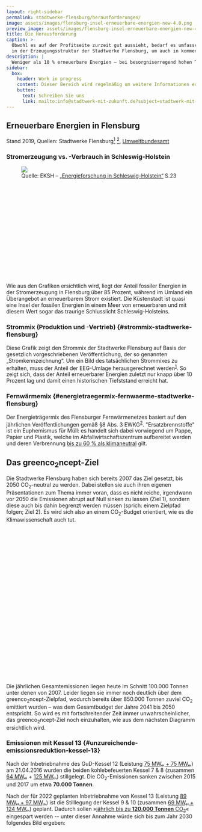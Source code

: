 ```yaml
---
layout: right-sidebar
permalink: stadtwerke-flensburg/herausforderungen/
image: assets/images/flensburg-insel-erneuerbare-energien-new-4.0.png
preview_image: assets/images/flensburg-insel-erneuerbare-energien-new-4.0.png
title: Die Herausforderung
caption: >-
  Obwohl es auf der Profitseite zurzeit gut aussieht, bedarf es umfassender Umbauten
  in der Erzeugungsstruktur der Stadtwerke Flensburg, um auch in kommenden Jahrzehnten solide aufgestellt zu sein.
description: |
  Weniger als 10 % erneuerbare Energien – bei besorgniserregend hohen Treibhausgasemissionen. Dies hat auch wirtschaftliche Implikationen.
sidebar:
  box:
    header: Work in progress
    content: Dieser Bereich wird regelmäßig um weitere Informationen ergänzt. Falls Sie noch offene Fragen haben, schauen Sie morgen doch noch einmal vorbei oder wenden sich direkt an uns.
    button:
      text: Schreiben Sie uns
      link: mailto:info@stadtwerk-mit-zukunft.de?subject=stadtwerk-mit-zukunft.de
---
```


## Erneuerbare Energien in Flensburg

<figure class="chart">
  <div id="erneuerbare-energien-in-flensburg-chart"></div>
</figure>

Stand 2019, Quellen: Stadtwerke Flensburg[^2] [^3], [Umweltbundesamt](https://web.archive.org/web/20210531121551/https://www.umweltbundesamt.de/sites/default/files/medien/1410/publikationen/2020-04-03_hgp-ee-in-zahlen_bf.pdf)

### Stromerzeugung vs. -Verbrauch in Schleswig-Holstein

<figure class="image left" style="min-height: calc(55vw * (447/800)); max-height: 447px">
  <img src="{{ "assets/images/flensburg-insel-erneuerbare-energien-new-4.0.png" | relative_url }}">
  <figcaption>
    Quelle: EKSH – <a href="https://web.archive.org/web/20210531123425/https://dokumente.stadtwerk-mit-zukunft.de/studien/2018-3%20Broschuere_Energieforschung_EKSH.pdf">„Energieforschung in Schleswig-Holstein“</a> S.23
  </figcaption>
</figure>

Wie aus den Grafiken ersichtlich wird, liegt der Anteil fossiler Energien in der Stromerzeugung in Flensburg über 85 Prozent, während im Umland ein Überangebot an erneuerbarem Strom existiert. Die Küstenstadt ist quasi eine Insel der fossilen Energien in einem Meer von erneuerbaren und mit diesem Wert sogar das traurige Schlusslicht Schleswig-Holsteins. 

### Strommix (Produktion und -Vertrieb) {#strommix-stadtwerke-flensburg}

<div class="row">
  <figure class="col-8 col-12-wide">
    <div id="strom-produktion-und-vertrieb-stadtwerke-flensburg"></div>
  </figure>
  <div class="col-4 col-12-wide">
    <p>
Diese Grafik zeigt den Strommix der Stadtwerke Flensburg auf Basis der gesetzlich vorgeschriebenen Veröffentlichung, der so genannten „Stromkennzeichnung“. Um ein Bild des tatsächlichen Strommixes zu erhalten, muss der Anteil der EEG-Umlage herausgerechnet werden<sup><a href="#fn:2">1</a></sup>. So zeigt sich, dass der Anteil erneuerbarer Energien zuletzt nur knapp über 10 Prozent lag und damit einen historischen Tiefststand erreicht hat.
    </p>
  </div>
</div>

### Fernwärmemix {#energietraegermix-fernwaerme-stadtwerke-flensburg}

<div class="row">
  <figure class="col-8 col-12-wide">
    <div id="fernwaermemix-stadtwerke-flensburg"></div>
  </figure>
  <div class="col-4 col-12-wide">
    <p>
      Der Energieträgermix des Flensburger Fernwärmenetzes basiert auf den jährlichen Veröffentlichungen gemäß §8 Abs. 3 EWKG<sup><a href="#fn:3">2</a></sup>. "Ersatzbrennstoffe" ist ein Euphemismus für Müll: es handelt sich dabei vorwiegend um Pappe, Papier und Plastik, welche im Abfallwirtschaftszentrum aufbereitet werden und deren Verbrennung <a href="https://web.archive.org/web/20210301122409/https://www.stadtwerke-flensburg.de/unternehmen/umwelt/greenco2ncept/#c309">bis zu 60 % als klimaneutral</a> gilt.
    </p>
  </div>
</div>

## Das greenco<sub>2</sub>ncept-Ziel

Die Stadtwerke Flensburg haben sich bereits 2007 das Ziel gesetzt, bis 2050 CO<sub>2</sub>-neutral zu werden. Dabei stellen sie auch ihren eigenen Präsentationen zum Thema immer voran, dass es nicht reiche, irgendwann vor 2050 die Emissionen abrupt auf Null sinken zu lassen (Ziel 1), sondern diese auch bis dahin begrenzt werden müssen (sprich: einem Zielpfad folgen; Ziel 2). Es wird sich also an einem CO<sub>2</sub>-Budget orientiert, wie es die Klimawissenschaft auch tut.

<div class="row">
<div class="col-7 col-12-wide">
    <div id="co2-emissionen-der-stadtwerke-flensburg" style="padding-top: 18px; min-height: 380px"></div>
</div>
  <div class="col-5 col-12-wide">
    <p>
Die jährlichen Gesamtemissionen liegen heute im Schnitt 100.000 Tonnen unter denen von 2007. Leider liegen sie immer noch deutlich über dem greenco<sub>2</sub>ncept-Zielpfad, wodurch bereits über 850.000 Tonnen zuviel CO<sub>2</sub> emittiert wurden – was dem Gesamtbudget der Jahre 2041 bis 2050 entspricht. So wird es mit fortschreitender Zeit immer unwahrscheinlicher, das greenco<sub>2</sub>ncept-Ziel noch einzuhalten, wie aus dem nächsten Diagramm ersichtlich wird.
    </p>
  </div>
</div>

### Emissionen mit Kessel 13 {#unzureichende-emissionsreduktion-kessel-13}

Nach der Inbetriebnahme des GuD-Kessel 12 (Leistung [75 MWₑₗ + 75 MWₜₕ][swfl-kessel-12-web]) am 21.04.2016 wurden die beiden kohlebefeuerten Kessel 7 & 8 (zusammen [64 MWₑₗ][ebc-kessel78-mwel] + [125 MWₜₕ][swfl-kessel12-poster]) stillgelegt. Die CO<sub>2</sub>-Emissionen sanken zwischen 2015 und 2017 um etwa **70.000 Tonnen**.

Nach der für 2022 geplanten Inbetriebnahme von Kessel 13 (Leistung [89 MWₑₗ + 97 MWₜₕ][swfl-kessel-13-web]) ist die Stilllegung der Kessel 9 & 10 (zusammen [69 MWₑₗ + 124 MWₜₕ][uba-kkw]) geplant. Dadurch sollen »[jährlich bis zu **120.000 Tonnen** CO<sub>2</sub>][swfl-kessel-13-web]« eingespart werden -- unter dieser Annahme würde sich bis zum Jahr 2030 folgendes Bild ergeben:

<figure class=chart>
    <div id="co2-emissionen-der-stadtwerke-flensburg-bis-2030" style="height: 60vh"></div>
    <div id="play-controls" class="row">
      <div class="col-7"><input id="play-range" type="range" value="23" min="0" max="23"></div>
      <div class="col-4"><button id="play-pause-button" class="fa fa-play" title="play"></button></div>
      <div class="col-1"><output id="play-output" for="play-range" name="year" class="col-2">2007</output></div>
    </div>
</figure>

Es zeigt sich, dass das greenco<sub>2</sub>ncept-Budget bei dieser Planung im Jahr 2030 nur noch bis Ende 2037 reichen wird. Um das Budget noch einzuhalten, müssten die Emissionen dann abrupt von mehreren Hunderttausend Tonnen auf Null sinken.

### Klimaschädlichkeit von Erdgas

Methan ist der Hauptbestandteil von Erdgas und -- über den Zeitraum von 100 Jahren betrachtet -- ein [28 bis 33 mal stärkeres Treibhausgas][gas-gwp] als CO<sub>2</sub>. Über einen Zeitraum von 20 Jahren betrachtet ist es laut IPCC sogar **84 mal potenter als CO<sub>2</sub>**.  
Bei Abbau, Transport und Lagerung entweichen [laut Aussage der IEA][iea-slip] 1,7 % der weltweit geförderten Erdgasmenge in die Atmosphäre -- der so genannte **„Methanschlupf“**. [Diverse Studien][slip-comparison] kommen auf höhere Werte -- besonders wenn das Erdgas per Fracking gewonnen wurde: dabei wird von einem Methanschlupf bis zu 5,8 % ausgegangen.  
So steigt mit zunehmendem Einsatz von importiertem Erdgas der Effekt auf den Klimawandel, wie in der folgenden Grafik in CO<sub>2</sub>-Äquivalenten umgerechnet dargestellt[^1]:

<figure class=chart>
    <div id="diagramm-klimaschaedlichkeit-methan" style="height: 60vh"></div>
</figure>

## Wirtschaftliche Belastung durch CO<sub>2</sub>-Emissionen

Im EU Emissions Trading System (ETS) ist vorgeschrieben, dass Verursacher von CO<sub>2</sub>-Emissionen pro Tonne ein Zertifikat besitzen müssen (manchmal auch „European Union Allowance“, kurz: EUA genannt). Eine bestimmte, seit 2013 jährlich sinkende Menge dieser Emissionsrechte wird gratis vergeben (in der folgenden Grafik *grün*{:style="color: green"} dargestellt). Der Rest (*rot*{:style="color: #f45b5b"}) muss erworben werden, *bevor* die Emissionen entstehen. Der Preis für EUAs hat sich seit Anfang 2018 **mehr als vervierfacht**:

<figure class=chart>
    <div id="entwicklung-co2-zertifikatspreise"></div>
</figure>

Wie [weiter oben](#unzureichende-emissionsreduktion-kessel-13){:.scrolly} erläutert, wird der CO<sub>2</sub>-Ausstoß beim momentanen Plan auch langfristig jenseits von 400.000 Tonnen liegen. Bei einem Emissionsrechtepreis ab 50 € – der nun bereits erreicht ist – entstehen (im Vergleich zum Durchschnittspreis ~25 € der letzten Jahre) **Mehrkosten von über 10 Mio € für die Stadtwerke Flensburg**. Diese Summe entspricht dem gesamten zuletzt bekannten Jahresgewinn von 2019, und vor dieser Situation haben wir seit Jahren immer wieder gewarnt. Die weitere Finanzierung des kommunalen Haushalts über die jährliche Gewinnabführung ist nun gefährdet, außer die Stadtwerke erhöhen ihre Preise deutlich.

[^1]: 
    **Annahmen Methanberechnung**

    Erdgasanteil SWFL: | 80 % ab 2023, davor 30 %, für 2016 20% 
    Methangehalt: | 90%
    Emissionsfaktoren Erdgas: | 0,202 CO<sub>2</sub>/kWh \| 2 kg CO<sub>2</sub>/m³ \| 0,671 kg = 1 m³ 
    CO<sub>2</sub>-Äquivalente: | Bezugszeitraum 100 Jahre: Faktor 30<br> Bezugszeitraum 20 Jahre: Faktor 84

[^2]:
    **Stromkennzeichnung Stadtwerke Flensburg**

    [2014][Mix-2014] | [2015][Mix-2015] | [2016][Mix-2016] | [2017][Mix-2017] | [2018][Mix-2018] | [2019][Mix-2019]

    Der EEG-Anteil wurde in der Darstellung des Strommixes ausgeblendet, er besitzt zur Ermittlung der tatsächlichen Nutzung erneuerbarer Energien keine Aussagekraft. Dieses begründet sich in der [Zusammensetzung des Strompreises](https://strom-report.de/medien/strompreiszusammensetzung-2019.png) – der Anteil der EEG-Umlage, der von der Kundschaft gezahlt und vom Energieversorger direkt an den Netzbetreiber weitergeleitet wird, wird in der Stromkennzeichnung entsprechend dargestellt. Deswegen betrug im Jahr 2019 (wie der Stromversorger [Lichtblick schreibt](https://web.archive.org/web/20210531224339/https://www.lichtblick.de/oekostrom/stromkennzeichnung)) »bei vielen Versorgern fast 60 %, auch wenn die Versorger diesen Strom gar nicht kaufen oder an den Kunden verkaufen.« – .

[^3]:
    **Zusammensetzung Fernwärme**

    Flensburg  | [2016][FW-FL-2016] | [2017][FW-FL-2017] | [2018][FW-FL-2018] | [2019][FW-FL-2019] 
    Tarp       | [2016][FW-T-2016]  | [2017][FW-T-2017]  | [2018][FW-T-2018]  | [2019][FW-T-2019] 
    Langballig | [2016][FW-LB-2016] | [2017][FW-LB-2017] | [2018][FW-LB-2018] | [2019][FW-LB-2019] 

  [ndr-kessel-13]: https://web.archive.org/web/20190423101117/https://www.ndr.de/nachrichten/schleswig-holstein/Flensburger-Meilenstein-auf-dem-Weg-zum-Kohleausstieg,gaskraftwerk140.html
  [swfl-kessel-12-web]: https://web.archive.org/web/20191230235758/https://www.stadtwerke-flensburg.de/unternehmen/umwelt/kessel-12/zusaetzliche-informationen/
  [ebc-kessel78-mwel]: https://d3ihh3ce7usp68.cloudfront.net/wp-content/uploads/2020/04/2020-04-21_Europe_Beyond_Coal-European_Coal_Database_hc.xlsx
  [swfl-kessel12-poster]: https://www.stadtwerke-flensburg.de/fileadmin/user_upload/pdf/kessel12/faltplakat-kessel-12.pdf
  [uba-kkw]: https://www.umweltbundesamt.de/sites/default/files/medien/1410/publikationen/171207_uba_hg_braunsteinkohle_bf.pdf "Umweltbundesamt: Daten und Fakten zu Braun- und  Steinkohlen, Seite 48"
  [swfl-kessel-13-web]: https://www.stadtwerke-flensburg.de/unternehmen/umwelt/kessel-13/
  [ise-2018-sgk-ee]: https://www.ise.fraunhofer.de/content/dam/ise/de/documents/publications/studies/DE2018_ISE_Studie_Stromgestehungskosten_Erneuerbare_Energien.pdf

  [gas-gwp]: https://de.wikipedia.org/wiki/Methan#Treibhausgas
  [gas-gwp-84-ipcc]: http://www.climatechange2013.org/images/report/WG1AR5_Chapter08_FINAL.pdf
  [iea-slip]: https://www.deutschlandfunk.de/methanverluste-lecks-in-der-oel-und-gasindustrie.676.de.html?dram:article_id=402450
  [slip-comparison]: https://www.psehealthyenergy.org/wp-content/uploads/2017/05/Howarth_Ingraffea_-_4th_Anniversary_lecture_at_Cornell_University_-_April_14_2015-1.pdf

  [FW-FL-2016]: https://web.archive.org/web/20210531112141/https://dokumente.stadtwerk-mit-zukunft.de/stadtwerke-flensburg/fernwaerme/EWKG-Angaben-Flensburg-2016.pdf
  [FW-FL-2017]: https://web.archive.org/web/20210531110926/https://www.stadtwerke-flensburg.de/fileadmin/user_upload/pdf/fernwaerme/Flensburg/EWKG-Angaben-Flensburg-2017.pdf
  [FW-FL-2018]: https://web.archive.org/web/20210531110800/https://www.stadtwerke-flensburg.de/fileadmin/user_upload/pdf/fernwaerme/Flensburg/EWKG-Angaben-Flensburg-2018.pdf
  [FW-FL-2019]: https://web.archive.org/web/20210531111033/https://www.stadtwerke-flensburg.de/fileadmin/user_upload/pdf/fernwaerme/Flensburg/EWKG-Angaben-Flensburg-2019.pdf
  [FW-LB-2016]: https://web.archive.org/web/20210531112345/https://dokumente.stadtwerk-mit-zukunft.de/stadtwerke-flensburg/fernwaerme/EWKG-Angaben-Langballig-2016.pdf
  [FW-LB-2017]: https://web.archive.org/web/20210531111820/https://www.stadtwerke-flensburg.de/fileadmin/user_upload/pdf/fernwaerme/Langballig/EWKG-Angaben-Langballig-2017.pdf
  [FW-LB-2018]: https://web.archive.org/web/20210531111750/https://www.stadtwerke-flensburg.de/fileadmin/user_upload/pdf/fernwaerme/Langballig/EWKG-Angaben-Langballig-2018.pdf
  [FW-LB-2019]: https://web.archive.org/web/20210531111644/https://www.stadtwerke-flensburg.de/fileadmin/user_upload/pdf/fernwaerme/Langballig/EWKG-Angaben-Langballig-2019.pdf
  [FW-T-2016]: https://web.archive.org/web/20210531112453/https://dokumente.stadtwerk-mit-zukunft.de/stadtwerke-flensburg/fernwaerme/EWKG-Angaben-Tarp-2016.pdf
  [FW-T-2017]: https://web.archive.org/web/20210531112749/https://www.stadtwerke-flensburg.de/fileadmin/user_upload/pdf/fernwaerme/Tarp/EWKG-Angaben-Tarp-2017.pdf
  [FW-T-2018]: https://web.archive.org/web/20210531112633/https://www.stadtwerke-flensburg.de/fileadmin/user_upload/pdf/fernwaerme/Tarp/EWKG-Angaben-Tarp-2018.pdf
  [FW-T-2019]: https://web.archive.org/web/20210531112603/https://www.stadtwerke-flensburg.de/fileadmin/user_upload/pdf/fernwaerme/Tarp/EWKG-Angaben-Tarp-2019.pdf

  [Mix-2014]: https://web.archive.org/web/20210531120644/https://dokumente.stadtwerk-mit-zukunft.de/stadtwerke-flensburg/strom/Strommix-SWFL-2014.pdf
  [Mix-2015]: https://web.archive.org/web/20210531115037/https://www.swfl.de/fileadmin/user_upload/pdf/strom/Strommix/Strommix-Stadtwerke-Flensburg-2015.pdf
  [Mix-2016]: https://web.archive.org/web/20210531113649/https://www.stadtwerke-flensburg.de/fileadmin/user_upload/pdf/strom/Strommix/Strommix-SWFL-2016.pdf
  [Mix-2017]: https://web.archive.org/web/20210531113911/https://www.stadtwerke-flensburg.de/fileadmin/user_upload/pdf/strom/Strommix/Strommix-SWFL-2017.pdf
  [Mix-2018]: https://web.archive.org/web/20210531121206/https://dokumente.stadtwerk-mit-zukunft.de/stadtwerke-flensburg/strom/Strommix-SWFL-2018.pdf
  [Mix-2019]: https://web.archive.org/web/20210531114224/https://www.swfl.de/fileadmin/user_upload/Strommix-SWFL-2019.pdf


<script>
  window.SWFL = {
    Emissions: {{ site.data.swfl_emissions | jsonify }},
    EUA: [
      {%- for row in site.data.eua_price -%}
        [{{row.time}}000, {{row.eua_price}}] {%- if forloop.last -%}{%else%}, {% endif %}
      {%- endfor -%}
    ],
    EUE_ISE_forecast: [
      [1577833200000, 5, 15],
      [1735686000000, 12.5, 32.5],
      [1893452400000, 20, 50],
      [2051218800000, 30, 70]
    ],
    Electricity: {{ site.data.swfl_mix_electricity | jsonify }},
    Heat: {{ site.data.swfl_mix_heat | jsonify }}
  }
</script>
<link rel="stylesheet" href="{{ "/assets/css/html5-controls.css" | relative_url }}" />
<script src="{{ "assets/js/lib/highcharts-9.1.0/highcharts.js" | relative_url }}"></script>
<script src="{{ "assets/js/lib/highcharts-9.1.0/highcharts-more.js" | relative_url }}"></script>
<script src="{{ "assets/js/lib/highcharts-9.1.0/pattern-fill.js" | relative_url }}"></script>
<script src="{{ "assets/js/lib/highcharts-9.1.0/broken-axis.js" | relative_url }}"></script>

<script src="{{ "assets/js/charting/global.js" | relative_url }}"></script>
<script src="{{ "assets/js/charting/challenges.js" | relative_url }}"></script>
<script src="{{ "assets/js/charting/comparison.js" | relative_url }}"></script>

